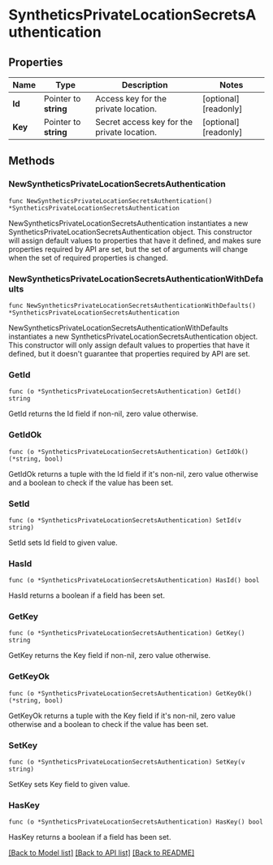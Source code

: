 # SyntheticsPrivateLocationSecretsAuthentication

## Properties

| Name    | Type                  | Description                                 | Notes                 |
| ------- | --------------------- | ------------------------------------------- | --------------------- |
| **Id**  | Pointer to **string** | Access key for the private location.        | [optional] [readonly] |
| **Key** | Pointer to **string** | Secret access key for the private location. | [optional] [readonly] |

## Methods

### NewSyntheticsPrivateLocationSecretsAuthentication

`func NewSyntheticsPrivateLocationSecretsAuthentication() *SyntheticsPrivateLocationSecretsAuthentication`

NewSyntheticsPrivateLocationSecretsAuthentication instantiates a new SyntheticsPrivateLocationSecretsAuthentication object.
This constructor will assign default values to properties that have it defined,
and makes sure properties required by API are set, but the set of arguments
will change when the set of required properties is changed.

### NewSyntheticsPrivateLocationSecretsAuthenticationWithDefaults

`func NewSyntheticsPrivateLocationSecretsAuthenticationWithDefaults() *SyntheticsPrivateLocationSecretsAuthentication`

NewSyntheticsPrivateLocationSecretsAuthenticationWithDefaults instantiates a new SyntheticsPrivateLocationSecretsAuthentication object.
This constructor will only assign default values to properties that have it defined,
but it doesn't guarantee that properties required by API are set.

### GetId

`func (o *SyntheticsPrivateLocationSecretsAuthentication) GetId() string`

GetId returns the Id field if non-nil, zero value otherwise.

### GetIdOk

`func (o *SyntheticsPrivateLocationSecretsAuthentication) GetIdOk() (*string, bool)`

GetIdOk returns a tuple with the Id field if it's non-nil, zero value otherwise
and a boolean to check if the value has been set.

### SetId

`func (o *SyntheticsPrivateLocationSecretsAuthentication) SetId(v string)`

SetId sets Id field to given value.

### HasId

`func (o *SyntheticsPrivateLocationSecretsAuthentication) HasId() bool`

HasId returns a boolean if a field has been set.

### GetKey

`func (o *SyntheticsPrivateLocationSecretsAuthentication) GetKey() string`

GetKey returns the Key field if non-nil, zero value otherwise.

### GetKeyOk

`func (o *SyntheticsPrivateLocationSecretsAuthentication) GetKeyOk() (*string, bool)`

GetKeyOk returns a tuple with the Key field if it's non-nil, zero value otherwise
and a boolean to check if the value has been set.

### SetKey

`func (o *SyntheticsPrivateLocationSecretsAuthentication) SetKey(v string)`

SetKey sets Key field to given value.

### HasKey

`func (o *SyntheticsPrivateLocationSecretsAuthentication) HasKey() bool`

HasKey returns a boolean if a field has been set.

[[Back to Model list]](../README.md#documentation-for-models) [[Back to API list]](../README.md#documentation-for-api-endpoints) [[Back to README]](../README.md)
